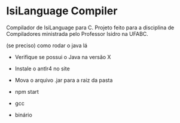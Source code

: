 # IsiLanguage Compiler

Compilador de IsiLanguage para C.
Projeto feito para a disciplina de Compiladores ministrada pelo Professor Isidro na UFABC.

(se preciso) como rodar o java lá
- Verifique se possui o Java na versão X
- Instale o antlr4 no site
- Mova o arquivo .jar para a raiz da pasta


- npm start
- gcc
- binário
